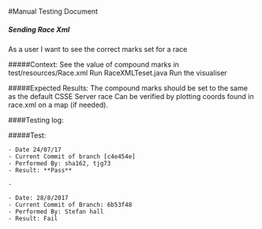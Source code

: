 #Manual Testing Document 

##### Sending Race Xml
As a user I want to see the correct marks set for a race


#####Context:
    See the value of compound marks in test/resources/Race.xml
    Run RaceXMLTeset.java
    Run the visualiser
    
#####Expected Results:
    The compound marks should be set to the same as the default CSSE Server race
    Can be verified by plotting coords found in race.xml on a map (if needed).
    

####Testing log:

#####Test:
   
    - Date 24/07/17
    - Current Commit of branch [c4e454e]
    - Performed By: sha162, tjg73
    - Result: **Pass** 
    
    -

    - Date: 28/8/2017
    - Current Commit of Branch: 6b53f48
    - Performed By: Stefan hall 
    - Result: Fail

    

    